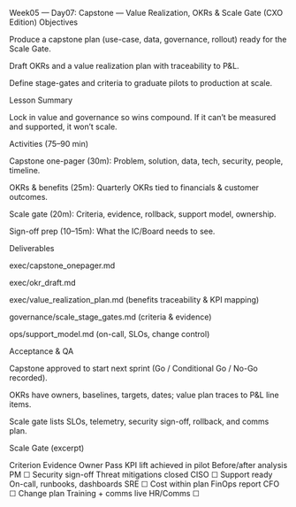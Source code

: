 Week05 — Day07: Capstone — Value Realization, OKRs & Scale Gate (CXO Edition)
Objectives

Produce a capstone plan (use-case, data, governance, rollout) ready for the Scale Gate.

Draft OKRs and a value realization plan with traceability to P&L.

Define stage-gates and criteria to graduate pilots to production at scale.

Lesson Summary

Lock in value and governance so wins compound. If it can’t be measured and supported, it won’t scale.

Activities (75–90 min)

Capstone one-pager (30m): Problem, solution, data, tech, security, people, timeline.

OKRs & benefits (25m): Quarterly OKRs tied to financials & customer outcomes.

Scale gate (20m): Criteria, evidence, rollback, support model, ownership.

Sign-off prep (10–15m): What the IC/Board needs to see.

Deliverables

exec/capstone_onepager.md

exec/okr_draft.md

exec/value_realization_plan.md (benefits traceability & KPI mapping)

governance/scale_stage_gates.md (criteria & evidence)

ops/support_model.md (on-call, SLOs, change control)

Acceptance & QA

Capstone approved to start next sprint (Go / Conditional Go / No-Go recorded).

OKRs have owners, baselines, targets, dates; value plan traces to P&L line items.

Scale gate lists SLOs, telemetry, security sign-off, rollback, and comms plan.

Scale Gate (excerpt)

Criterion	Evidence	Owner	Pass
KPI lift achieved in pilot	Before/after analysis	PM	☐
Security sign-off	Threat mitigations closed	CISO	☐
Support ready	On-call, runbooks, dashboards	SRE	☐
Cost within plan	FinOps report	CFO	☐
Change plan	Training + comms live	HR/Comms	☐
